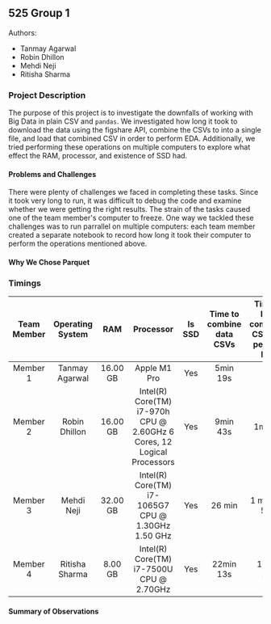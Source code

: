 ## 525 Group 1
Authors:
- Tanmay Agarwal
- Robin Dhillon
- Mehdi Neji
- Ritisha Sharma

### Project Description

The purpose of this project is to investigate the downfalls of working with Big Data in plain CSV and `pandas`. We investigated how long it took to download the data using the figshare API, combine the CSVs to into a single file, and load that combined CSV in order to perform EDA. Additionally, we tried performing these operations on multiple computers to explore what effect the RAM, processor, and existence of SSD had.

#### Problems and Challenges
There were plenty of challenges we faced in completing these tasks. Since it took very long to run, it was difficult to debug the code and examine whether we were getting the right results. The strain of the tasks caused one of the team member's computer to freeze. One way we tackled these challenges was to run parrallel on multiple computers: each team member created a separate notebook to record how long it took their computer to perform the operations mentioned above. 

#### Why We Chose Parquet


### Timings

| Team Member | Operating System | RAM | Processor | Is SSD | Time to combine data CSVs | Time to load combined CSV and perform EDA|
|:-----------:|:----------------:|:---:|:---------:|:------:|:----------:|:----------:|
| Member 1    |  Tanmay Agarwal  | 16.00 GB    | Apple M1 Pro          |   Yes     |  5min 19s          ||
| Member 2    |  Robin Dhillon   | 16.00 GB | Intel(R) Core(TM) i7-970h CPU @ 2.60GHz 6 Cores, 12 Logical Processors |  Yes   |  9min 43s  |1min 4s |
| Member 3    |  Mehdi Neji      | 32.00 GB | Intel(R) Core(TM) i7-1065G7 CPU @ 1.30GHz   1.50 GHz   |   Yes      |    26 min        | 1 min and 53 s|
| Member 4    |  Ritisha Sharma  | 8.00 GB | Intel(R) Core(TM) i7-7500U CPU @ 2.70GHz | Yes | 22min 13s | 10min 25s |

#### Summary of Observations
